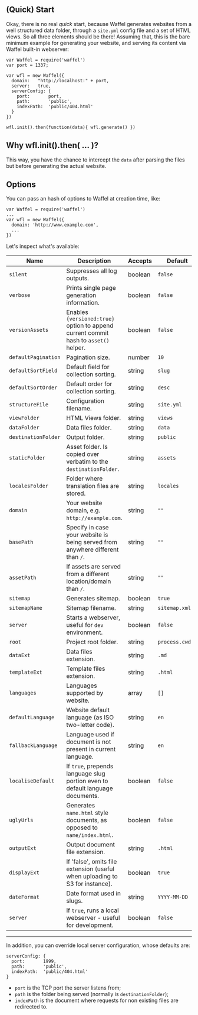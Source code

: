 ## (Quick) Start

Okay, there is no real _quick_ start, because Waffel generates websites from a well structured data folder, through a `site.yml` config file and a set of HTML views. So all three elements should be there! Assuming that, this is the bare minimum example for generating your website, and serving its content via Waffel built-in webserver:

    var Waffel = require('waffel')
    var port = 1337;

    var wfl = new Waffel({
      domain:   "http://localhost:" + port,
      server:   true,
      serverConfig: {
        port:       port,
        path:       'public',
        indexPath:  'public/404.html'
      }
    })

    wfl.init().then(function(data){ wfl.generate() })

## Why wfl.init().then( ... )?

This way, you have the chance to intercept the `data` after parsing the files but before generating the actual website.

## Options

You can pass an hash of options to Waffel at creation time, like:

    var Waffel = require('waffel')
    ...
    var wfl = new Waffel({
      domain: 'http://www.example.com',
      ...
    })

Let's inspect what's available:

| Name                  | Description                                                                          | Accepts | Default         |
|-----------------------|--------------------------------------------------------------------------------------|---------|-----------------|
| `silent`              | Suppresses all log outputs.                                                          | boolean | `false`         |
| `verbose`             | Prints single page generation information.                                           | boolean | `false`         |
| `versionAssets`       | Enables `{versioned:true}` option to append current commit hash to `asset()` helper. | boolean | `false`         |
| `defaultPagination`   | Pagination size.                                                                     | number  | `10`            |
| `defaultSortField`    | Default field for collection sorting.                                                | string  | `slug`          |
| `defaultSortOrder`    | Default order for collection sorting.                                                | string  | `desc`          |
| `structureFile`       | Configuration filename.                                                              | string  | `site.yml`      |
| `viewFolder`          | HTML Views folder.                                                                   | string  | `views`         |
| `dataFolder`          | Data files folder.                                                                   | string  | `data`          |
| `destinationFolder`   | Output folder.                                                                       | string  | `public`        |
| `staticFolder`        | Asset folder. Is copied over verbatim to the `destinationFolder`.                    | string  | `assets`        |
| `localesFolder`       | Folder where translation files are stored.                                           | string  | `locales`       |
| `domain`              | Your website domain, e.g. `http://example.com`.                                      | string  | `""`            |
| `basePath`            | Specify in case your website is being served from anywhere different than `/`.       | string  | `""`            |
| `assetPath`           | If assets are served from a different location/domain than `/`.                      | string  | `""`            |
| `sitemap`             | Generates sitemap.                                                                   | boolean | `true`          |
| `sitemapName`         | Sitemap filename.                                                                    | string  | `sitemap.xml`   |
| `server`              | Starts a webserver, useful for `dev` environment.                                    | boolean | `false`         |
| `root`                | Project root folder.                                                                 | string  | `process.cwd()` |
| `dataExt`             | Data files extension.                                                                | string  | `.md`           |
| `templateExt`         | Template files extension.                                                            | string  | `.html`         |
| `languages`           | Languages supported by website.                                                      | array   | `[]`            |
| `defaultLanguage`     | Website default language (as ISO two-letter code).                                   | string  | `en`            |
| `fallbackLanguage`    | Language used if document is not present in current language.                        | string  | `en`            |
| `localiseDefault`     | If `true`, prepends language slug portion even to default language documents.        | boolean | `false`         |
| `uglyUrls`            | Generates `name.html` style documents, as opposed to  `name/index.html`.             | boolean | `false`         |
| `outputExt`           | Output document file extension.                                                      | string  | `.html`         |
| `displayExt`          | If 'false', omits file extension (useful when uploading to S3 for instance).         | boolean | `true`          |
| `dateFormat`          | Date format used in slugs.                                                           | string  | `YYYY-MM-DD`    |
| `server`              | If `true`, runs a local webserver - useful for development.                          | boolean | `false`         |

---

In addition, you can override local server configuration, whose defaults are:

    serverConfig: {
      port:       1999,
      path:       'public',
      indexPath:  'public/404.html'      
    }

- `port` is the TCP port the server listens from;
- `path` is the folder being served (normally is `destinationFolder`);
- `indexPath` is the document where requests for non existing files are redirected to.

